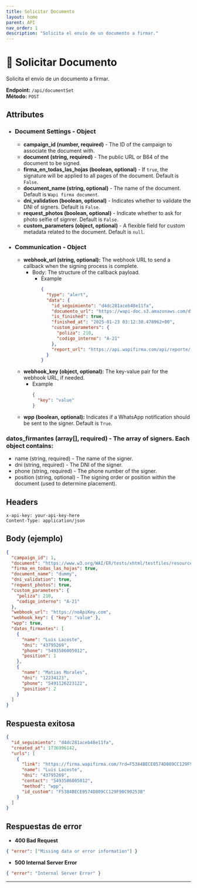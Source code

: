 ```yaml
---
title: Solicitar Documento
layout: home
parent: API
nav_order: 1
description: "Solicita el envío de un documento a firmar."
---
```

# 📄 Solicitar Documento
Solicita el envío de un documento a firmar.

**Endpoint:** `/api/documentSet`  
**Método:** `POST`  

## Attributes
- ### Document Settings - Object
  - **campaign_id (number, required)**  - The ID of the campaign to associate the document with.
  - **document (string, required)**  - The public URL or B64 of the document to be signed.
  - **firma_en_todas_las_hojas (boolean, optional)**  - If `true`, the signature will be applied to all pages of the document. Default is `False`.
  - **document_name (string, optional)**  - The name of the document. Default is `Wapi firma document`.
  - **dni_validation (boolean, optional)**  - Indicates whether to validate the DNI of signers. Default is `False`.
  - **request_photos (boolean, optional)**  - Indicate whether to ask for photo selfie of signrer. Default is `False`.
  - **custom_parameters (object, optional)**  -  A flexible field for custom metadata related to the document. Default is `null`.
- ### Communication - Object
  - **webhook_url (string, optional):** The webhook URL to send a callback when the signing process is complete.
    - Body: The structure of the callback payload.
      - Example
        ```json
        {
          "type": "alert",
          "data": {
            "id_seguimiento": "d4dc281aceb48e11fa",
            "documento_url": "https://wapi-doc.s3.amazonaws.com/d4dc281aceb48e11fa.pdf",
            "is_finished": true,
            "finished_at": "2025-01-23 03:12:38.478962+00",
            "custom_parameters": {
              "poliza": 210,
              "codigo_interno": "A-21"
            },
            "report_url": "https://api.wapifirma.com/api/reporte/d4dc281aceb48e11fa"
          }
        }
        ```
  - **webhook_key (object, optional):** The key-value pair for the webhook URL, if needed.
      - Example
        ```json
        {
          "key": "value"
        }
        ```
  - **wpp (boolean, optional):** Indicates if a WhatsApp notification should be sent to the signer. Default is `True`.

### datos_firmantes (array[], required) - The array of signers. Each object contains:
+ name (string, required) - The name of the signer.
+ dni (string, required) - The DNI of the signer.
+ phone (string, required) - The phone number of the signer.
+ position (string, optional) -  The signing order or position within the document (used to determine placement).

## Headers

```
x-api-key: your-api-key-here
Content-Type: application/json
```
## Body (ejemplo)

```json
{
  "campaign_id": 1,
  "document": "https://www.w3.org/WAI/ER/tests/xhtml/testfiles/resources/pdf/dummy.pdf",
  "firma_en_todas_las_hojas": true,
  "document_name": "dummy",
  "dni_validation": true,
  "request_photos": true,
  "custom_parameters": {
    "poliza": 210,
    "codigo_interno": "A-21"
  },
  "webhook_url": "https://noApiKey.com",
  "webhook_key": { "key": "value" },
  "wpp": true,
  "datos_firmantes": [
    {
      "name": "Luis Lacoste",
      "dni": "43795269",
      "phone": "5493586005012",
      "position": 1
    },
    {
      "name": "Matias Morales",
      "dni": "12234123",
      "phone": "5491126223122",
      "position": 2
    }
  ]
}
```

## Respuesta exitosa

```json
{
  "id_seguimiento": "d4dc281aceb48e11fa",
  "created_at": 1736996142,
  "urls": [
    {
      "link": "https://firma.wapifirma.com/?rd=F5384BECE0574D809CC129F90C90253B",
      "name": "Luis Lacoste",
      "dni": "43795269",
      "contact": "5493586005012",
      "method": "wpp",
      "id_custom": "F5384BECE0574D809CC129F90C90253B"
    }
  ]
}
```

## Respuestas de error

* **400 Bad Request**

```json
{ "error": ["Missing data or error information"] }
```

* **500 Internal Server Error**

```json
{ "error": "Internal Server Error" }
```

---

